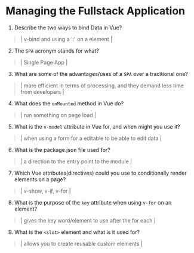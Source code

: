 # Managing the Fullstack Application

1. Describe the two ways to bind Data in Vue?

  > | v-bind and using a ':' on a element |

2. The `SPA` acronym stands for what?

  > | Single Page App |

3. What are some of the advantages/uses of a `SPA` over a traditional one?

  > | more efficient in terms of processing, and they demand less time from developers |

4. What does the `onMounted` method in Vue do?

  > | run something on page load |

5. What is the `v-model` attribute in Vue for, and when might you use it?

  > | when using a form for a editable to be able to edit data |

6. What is the package.json file used for?

  > | a direction to the entry point to the module |

7. Which Vue attributes(directives) could you use to conditionally render elements on a page?

  > | v-show, v-if, v-for |

8. What is the purpose of the `key` attribute when using `v-for` on an element?

  > | gives the key word/element to use after the for each |

9. What is the `<slot>` element and what is it used for?

  > | allows you to create reusable custom elements |
